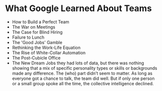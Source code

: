
# What Google Learned About Teams
* How to Build a Perfect Team
* The War on Meetings
* The Case for Blind Hiring
* Failure to Lunch
* The 'Good Jobs' Gamble
* Rethinking the Work-Life Equation
* The Rise of White-Collar Automation
* The Post-Cubicle Office
* The New Dream Jobs
they had lots of data, but there was nothing showing that a mix of specific personality types or skills or backgrounds made any difference. The (who) part didn’t seem to matter.
As long as everyone got a chance to talk, the team did well. But if only one person or a small group spoke all the time, the collective intelligence declined.